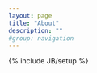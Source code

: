 ```yaml
---
layout: page
title: "About"
description: ""
#group: navigation
---
```

{% include JB/setup %}
